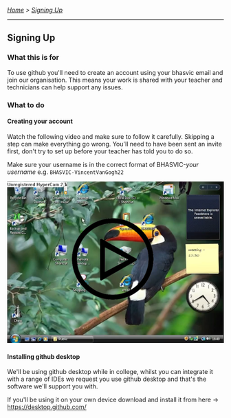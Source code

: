 *[Home](https://github.com/BHASVIC-CompSci/.github/blob/main/profile/README.md) > [Signing Up](./signingUp.md)*

---

## Signing Up

### What this is for
To use github you'll need to create an account using your bhasvic email and join our organisation. This means your work is shared with your teacher and technicians can help support any issues.

### What to do
#### Creating your account
Watch the following video and make sure to follow it carefully. Skipping a step can make everything go wrong. You'll need to have been sent an invite first, don't try to set up before your teacher has told you to do so.

Make sure your username is in the correct format of BHASVIC-*your username* e.g. `BHASVIC-VincentVanGogh22`

[![Creating an account](../Media/signUpVideoLink.png)](https://youtu.be/jk9GZQeyiZI "Youtube Video")

#### Installing github desktop
We'll be using github desktop while in college, whilst you can integrate it with a range of IDEs we request you use github desktop and that's the software we'll support you with.

If you'll be using it on your own device download and install it from here -> https://desktop.github.com/
